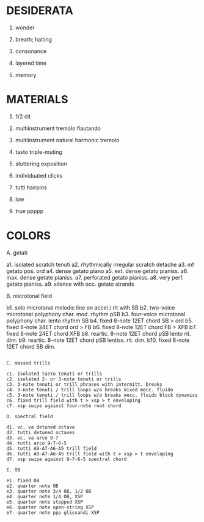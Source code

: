 DESIDERATA
==========

1. wonder

2. breath; halting

3. consonance

4. layered time

5. memory

MATERIALS
=========

1. 1/2 clt

2. multiinstrument tremolo flautando

3. multiinstrument natural harmonic tremolo

4. tasto triple-muting

5. stuttering exposition

7. individuated clicks

8. tutti hairpins

9. low

10. true ppppp

COLORS
======

A. getati

  a1. isolated scratch tenuti
  a2. rhythmically irregular scratch detache
  a3. mf getato pos. ord
  a4. dense getato piano
  a5. ext. dense getato pianiss.
  a6. max. dense getate pianiss.
  a7. perforated getato pianiss.
  a8. very perf. getato pianiss.
  a9. silence with occ. getato strands

B. microtonal field

  b1. solo microtonal melodic line on accel / rit with SB
  b2. two-voice microtonal polyphony char. mod. rhythm pSB
  b3. four-voice microtonal polyphony char. lento rhythm SB
  b4. fixed 8-note 12ET chord SB > ord
  b5. fixed 8-note 24ET chord ord > FB
  b6. fixed 8-note 12ET chord FB > XFB
  b7. fixed 8-note 24ET chord XFB
  b8. reartic. 8-note 12ET chord pSB lento rit. dim.
  b9. reartic. 8-note 12ET chord pSB lentiss. rit. dim.
  b10. fixed 8-note 12ET chord SB dim.
  ```

C. massed trills

  c1. isolated tasto tenuti or trills
  c2. isolated 2- or 3-note tenuti or trills
  c3. 3-note tenuti or trill phrases with intermitt. breaks
  c4. 3-note tenuti / trill loops w/o breaks mixed mecc. fluido
  c5. 3-note tenuti / trill loops w/o breaks mecc. fluido block dynamics
  c6. fixed trill field with t > xsp > t enveloping 
  c7. xsp swipe against four-note root chord

D. spectral field

  d1. vc, va detuned octave
  d2. tutti detuned octaves
  d3. vc, va arco 9-7
  d4. tutti arco 9-7-6-5
  d5. tutti A9-A7-A6-A5 trill field
  d6. tutti A9-A7-A6-A5 trill field with t > xsp > t enveloping
  d7. xsp swipe against 9-7-6-5 spectral chord

E. OB

  e1. fixed OB
  e2. quarter note OB
  e3. quarter note 3/4 OB, 1/2 OB
  e4. quarter note 1/4 OB, XSP
  e5. quarter note stopped XSP
  e6. quarter note open-string XSP
  e7. quarter note ppp glissandi XSP
